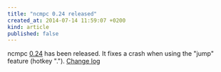 ```yaml
---
title: "ncmpc 0.24 released"
created_at: 2014-07-14 11:59:07 +0200
kind: article
published: false
---
```


ncmpc
[0.24](/download/ncmpc/0/ncmpc-0.24.tar.xz) has
been released.  It fixes a crash when using the "jump" feature (hotkey
".").
[Change log](https://raw.githubusercontent.com/MusicPlayerDaemon/ncmpc/v0.24/NEWS)
